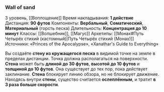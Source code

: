 ### Wall of sand

3 уровень, [[Воплощение]]
Время накладывания: **1 действие**
Дистанция: **90 футов**
Компоненты: **Вербальный**, **Соматический**, **Материальный** (горсть песка)
Длительность: **Концентрация до 10 минут**
Классы: [[Волшебник]], [[Магус]]
Архетипы: [[Монах#Путь Четырёх стихий (кастомный)|Путь Четырёх стихий (Монах)]]
Источники: «Princes of the Apocalypse», «Xanathar's Guide to Everything»

Вы создаёте **стену из кружащегося песка** в видимой точке на земле в пределах дистанции. Точка должна располагаться на поверхности. **Стена** может быть **длиной до 30 футов**, **высотой до 10 футов** и **толщиной до 10 футов**. Она существует до тех пор, пока действует заклинание. **Стена** блокирует линию обзора, но не блокирует движение. Находясь внутри **стены**, существо считается **ослеплённым**, и тратит **в 3 раза больше скорости**.
